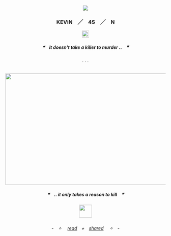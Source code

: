 <h5 align="center">

![](https://komarev.com/ghpvc/?username=N-0X0010010&label=nerds&color=bd4bff)

</p>
 
<h3 align="center">

KEViN　╱　4S　╱　N

</h3>

<p align="center">
  <img width="22" height="22" src="https://cdn.discordapp.com/emojis/987539373589417984.webp?size=96&quality=lossless">
</p>
<h5 align="center">

❝　**it doesn't take a killer to murder ..**　❞‎

</h5>  

<h6 align="center">
. . .
  </h6> 
<p align="center">
  <img width="530" height="350" src="https://magma.com/shared/yU5nAB94sa-Hj6MO92YCeS">
<h5 align="center">

❝　**.. it only takes a reason to kill**　❞‎
</p>
 
<h5 align="center">


<p align="center">
  <img width="40" height="40" src="https://cdn.discordapp.com/emojis/1225950927723171953.gif?size=96&quality=lossless">
</p>



<h6 align="center">

-　✧  　[read](https://rentry.co/freakyjournal)　+　[shared](https://rentry.co/ticklepickle) 　✧　-
</h6> 
